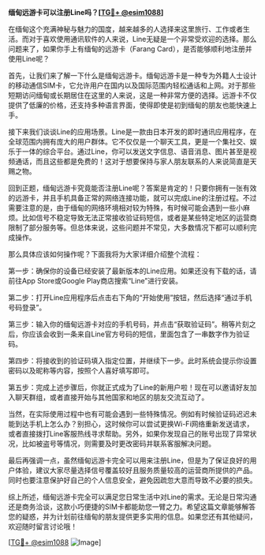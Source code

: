 **缅甸远游卡可以注册Line吗？[[TG💪+ @esim1088](https://t.me/s/esim1088)]**

在缅甸这个充满神秘与魅力的国度，越来越多的人选择来这里旅行、工作或者生活。而对于喜欢使用通讯软件的人来说，Line无疑是一个非常受欢迎的选择。那么问题来了，如果你手上有缅甸的远游卡（Farang Card），是否能够顺利地注册并使用Line呢？

首先，让我们来了解一下什么是缅甸远游卡。缅甸远游卡是一种专为外籍人士设计的移动通信SIM卡，它允许用户在国内以及国际范围内轻松通话和上网。对于那些短期访问缅甸或长期居住在这里的人来说，这是一种非常方便的选择。远游卡不仅提供了低廉的价格，还支持多种语言界面，使得即使是初到缅甸的朋友也能快速上手。

接下来我们谈谈Line的应用场景。Line是一款由日本开发的即时通讯应用程序，在全球范围内拥有庞大的用户群体。它不仅仅是一个聊天工具，更是一个集社交、娱乐于一体的综合平台。通过Line，你可以发送文字信息、语音消息、图片甚至是视频通话，而且这些都是免费的！这对于想要保持与家人朋友联系的人来说简直是天赐之物。

回到正题，缅甸远游卡究竟能否注册Line呢？答案是肯定的！只要你拥有一张有效的远游卡，并且手机具备正常的网络连接功能，就可以完成Line的注册过程。不过需要注意的是，由于缅甸的网络环境相对较为特殊，有时候可能会遇到一些小麻烦。比如信号不稳定导致无法正常接收验证码短信，或者是某些特定地区的运营商限制了部分服务等。但总体来说，这些问题并不常见，大多数情况下都可以顺利完成操作。

那么具体应该如何操作呢？下面我将为大家详细介绍整个流程：

第一步：确保你的设备已经安装了最新版本的Line应用。如果还没有下载的话，请前往App Store或Google Play商店搜索“Line”进行安装。

第二步：打开Line应用程序后点击右下角的“开始使用”按钮，然后选择“通过手机号码登录”。

第三步：输入你的缅甸远游卡对应的手机号码，并点击“获取验证码”。稍等片刻之后，你应该会收到一条来自Line官方号码的短信，里面包含了一串数字作为验证码。

第四步：将接收到的验证码填入指定位置，并继续下一步。此时系统会提示你设置密码以及昵称等内容，按照个人喜好填写即可。

第五步：完成上述步骤后，你就正式成为了Line的新用户啦！现在可以邀请好友加入聊天群组，或者直接开始与其他国家和地区的朋友交流互动了。

当然，在实际使用过程中也有可能会遇到一些特殊情况。例如有时候验证码迟迟未能到达手机上怎么办？别担心，这时候你可以尝试更换Wi-Fi网络重新发送请求，或者直接拨打Line客服热线寻求帮助。另外，如果你发现自己的账号出现了异常状况，比如被盗号等情况，则需要及时更改密码并联系客服解决问题。

最后再强调一点，虽然缅甸远游卡完全可以用来注册Line，但是为了保证良好的用户体验，建议大家尽量选择信号覆盖较好且服务质量较高的运营商所提供的产品。同时也要注意保护好自己的个人信息安全，避免因疏忽大意而导致不必要的损失。

综上所述，缅甸远游卡完全可以满足您日常生活中对Line的需求。无论是日常沟通还是商务洽谈，这款小巧便捷的SIM卡都能助您一臂之力。希望这篇文章能够解答您的疑惑，并为计划前往缅甸的朋友提供更多实用的信息。如果您还有其他疑问，欢迎随时留言讨论哦！

[[TG💪+ @esim1088](https://t.me/s/esim1088) ![Image](https://i.postimg.cc/4NQfJmqS/Snipaste-2025-05-13-00-14-12.png)]
